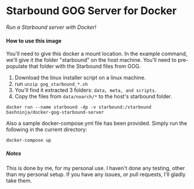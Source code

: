 # Starbound GOG Server for Docker
_Run a Starbound server with Docker!_

#### How to use this image

You'll need to give this docker a mount location. In the example command, we'll give it the folder "starbound" on the host machine. You'll need to pre-populate that folder with the Starbound files from GOG.

1. Download the linux installer script on a linux machine.
2. run `unzip gog_starbound_*.sh`
3. You'll find it extracted 3 folders: `data, meta, and scripts`.
4. Copy the files from `data/noarch/*` to the host's starbound folder.

`docker run --name starbound -dp -v starbound:/starbound bashninja/docker-gog-starbound-server`

Also a sample docker-compose.yml file has been provided. Simply run the following in the current directory:

`docker-compose up`

##### Notes
This is done by me, for my personal use. I haven't done any testing, other than my personal setup. If you have any issues, or pull requests, I'll gladly take them.
